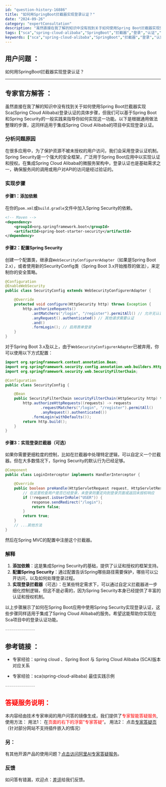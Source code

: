 ```yaml
---
id: "question-history-16886"
title: "如何用SpringBoot拦截器实现登录认证？"
date: "2024-09-26"
category: "expertConsultation"
description: "虽然直接在我了解的知识中没有找到关于如何使用Spring Boot拦截器实现Sca(Spring Cloud Alibaba)登录认证的具体步骤，但我们可以基于Spring Boot和Spring Security的一般实践来指导你如何实现这一功能。以下是根据通用做法整理的步骤，这同样适用于集成Sp"
tags: ["sca","spring-cloud-alibaba","SpringBoot","拦截器","登录","认证","实现"]
keywords: ["sca","spring-cloud-alibaba","SpringBoot","拦截器","登录","认证","实现"]
---
```


## 用户问题 ： 
 如何用SpringBoot拦截器实现登录认证？  

---------------
## 专家官方解答 ：

虽然直接在我了解的知识中没有找到关于如何使用Spring Boot拦截器实现Sca(Spring Cloud Alibaba)登录认证的具体步骤，但我们可以基于Spring Boot和Spring Security的一般实践来指导你如何实现这一功能。以下是根据通用做法整理的步骤，这同样适用于集成Spring Cloud Alibaba的项目中实现登录认证。

### 分析问题原因

在很多应用中，为了保护资源不被未授权的用户访问，我们会采用登录认证机制。Spring Security是一个强大的安全框架，广泛用于Spring Boot应用中以实现认证和授权。在集成Spring Cloud Alibaba的微服务架构中，登录认证也是基础需求之一，确保服务间的调用或用户对API的访问是经过验证的。

### 实现步骤

#### 步骤1：添加依赖

在你的`pom.xml`或`build.gradle`文件中加入Spring Security的依赖。

```xml
<!-- Maven -->
<dependency>
    <groupId>org.springframework.boot</groupId>
    <artifactId>spring-boot-starter-security</artifactId>
</dependency>
```

#### 步骤2：配置Spring Security

创建一个配置类，继承自`WebSecurityConfigurerAdapter`（如果是Spring Boot 2.x），或者使用新的SecurityConfig类（Spring Boot 3.x开始推荐的做法），来定制你的安全策略。

```java
@Configuration
@EnableWebSecurity
public class SecurityConfig extends WebSecurityConfigurerAdapter {

    @Override
    protected void configure(HttpSecurity http) throws Exception {
        http.authorizeRequests()
            .antMatchers("/login", "/register").permitAll() // 允许无认证访问登录和注册接口
            .anyRequest().authenticated() // 其他请求需要认证
            .and()
            .formLogin(); // 启用表单登录
    }
}
```

对于Spring Boot 3.x及以上，由于`WebSecurityConfigurerAdapter`已被弃用，你可以使用以下方式配置：

```java
import org.springframework.context.annotation.Bean;
import org.springframework.security.config.annotation.web.builders.HttpSecurity;
import org.springframework.security.web.SecurityFilterChain;

@Configuration
public class SecurityConfig {

    @Bean
    public SecurityFilterChain securityFilterChain(HttpSecurity http) throws Exception {
        http.authorizeHttpRequests((requests) -> requests
                .requestMatchers("/login", "/register").permitAll()
                .anyRequest().authenticated())
            .formLogin(withDefaults());
        return http.build();
    }
}
```

#### 步骤3：实现登录拦截器（可选）

如果你需要更细粒度的控制，比如在拦截器中处理特定逻辑，可以自定义一个拦截器。但在大多数情况下，Spring Security的默认行为已经足够。

```java
@Component
public class LoginInterceptor implements HandlerInterceptor {

    @Override
    public boolean preHandle(HttpServletRequest request, HttpServletResponse response, Object handler) throws Exception {
        // 在这里检查用户是否已经登录，未登录则重定向到登录页面或返回未授权响应
        if (!request.isUserInRole("USER")) {
            response.sendRedirect("/login");
            return false;
        }
        return true;
    }
    // ...其他方法
}
```

然后在Spring MVC的配置中注册这个拦截器。

### 解释

1. **添加依赖**：这是集成Spring Security的基础，提供了认证和授权的框架支持。
2. **配置Spring Security**：通过配置告诉Spring哪些路径需要保护，哪些可以公开访问，以及如何处理登录过程。
3. **实现登录拦截器**（可选）：在某些特定需求下，可以通过自定义拦截器进一步细化控制逻辑，但这不是必需的，因为Spring Security本身已经提供了丰富的认证和授权机制。

以上步骤展示了如何在Spring Boot应用中使用Spring Security实现登录认证，这些步骤同样适用于集成了Spring Cloud Alibaba的服务。希望这能帮助你实现在Sca项目中的登录认证功能。


<font color="#949494">---------------</font> 


## 参考链接 ：

* 专家经验：spring cloud 、Spring Boot 与 Spring Cloud Alibaba (SCA)版本对应关系 
 
 * 专家经验：sca(spring-cloud-alibaba) 最佳实践示例 


 <font color="#949494">---------------</font> 
 


## <font color="#FF0000">答疑服务说明：</font> 

本内容经由技术专家审阅的用户问答的镜像生成，我们提供了<font color="#FF0000">专家智能答疑服务</font>,使用方法：
用法1： 在<font color="#FF0000">页面的右下的浮窗”专家答疑“</font>。
用法2： 点击[专家答疑页](https://answer.opensource.alibaba.com/docs/intro)（针对部分网站不支持插件嵌入的情况）
### 另：


有其他开源产品的使用问题？[点击访问阿里AI专家答疑服务](https://answer.opensource.alibaba.com/docs/intro)。
### 反馈
如问答有错漏，欢迎点：[差评](https://ai.nacos.io/user/feedbackByEnhancerGradePOJOID?enhancerGradePOJOId=16897)给我们反馈。
